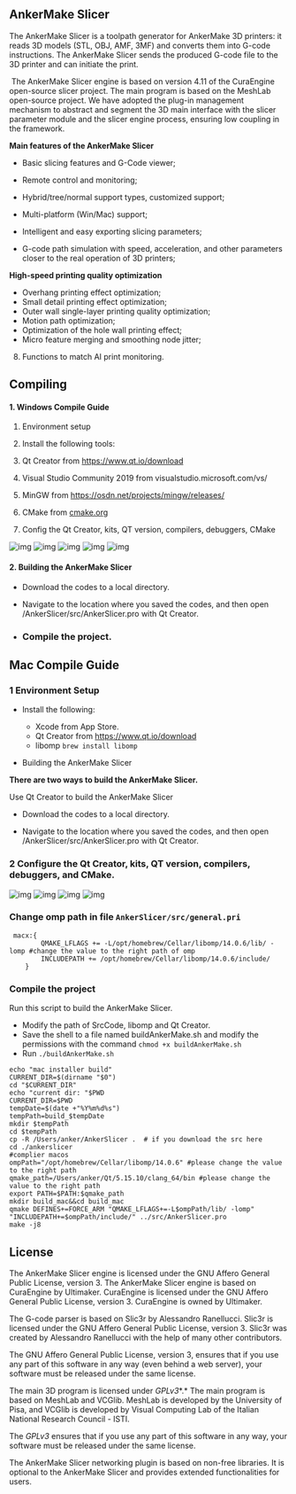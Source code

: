 ## AnkerMake Slicer

 The AnkerMake Slicer is a toolpath generator for AnkerMake 3D printers: it reads 3D models (STL, OBJ, AMF, 3MF) and converts them into G-code instructions.  The AnkerMake Slicer sends the produced G-code file to the 3D printer and can initiate the print.

​        The AnkerMake Slicer engine is based on version 4.11 of the CuraEngine open-source slicer project. The main program is based on the MeshLab open-source project. We have adopted the plug-in management mechanism to abstract and segment the 3D main interface with the slicer parameter module and the slicer engine process, ensuring low coupling in the framework.

**Main features of the AnkerMake Slicer**

- Basic slicing features and G-Code viewer;

- Remote control and monitoring;

- Hybrid/tree/normal support types, customized support;
- Multi-platform (Win/Mac) support;
- Intelligent and easy exporting slicing parameters;
- G-code path simulation with speed, acceleration, and other parameters closer to the real operation of 3D printers;

**High-speed printing quality optimization**

- Overhang printing effect optimization;
- Small detail printing effect optimization;
- Outer wall single-layer printing quality optimization;
- Motion path optimization;
- Optimization of the hole wall printing effect;
- Micro feature merging and smoothing node jitter;

8. Functions to match AI print monitoring.

## Compiling

#### 1. Windows Compile Guide

1. Environment setup
2. Install the following tools:  
3.    Qt Creator from https://www.qt.io/download

4.    Visual Studio Community 2019 from visualstudio.microsoft.com/vs/ 

5.    MinGW from https://osdn.net/projects/mingw/releases/

6.    CMake from [cmake.org](https://cmake.org/download/)

7. Config the Qt Creator, kits, QT version, compilers, debuggers, CMake

![img](AnkerSlicer/doc/1.png)
![img](AnkerSlicer/doc/2.png)
![img](AnkerSlicer/doc/3.png)
![img](AnkerSlicer/doc/4.png)
![img](AnkerSlicer/doc/5.png)

#### 2. Building the AnkerMake Slicer

- Download the codes to a local directory.

- Navigate to the location where you saved the codes, and then open /AnkerSlicer/src/AnkerSlicer.pro with Qt Creator.

- ### Compile the project.

## Mac Compile Guide

### 1 Environment Setup

- Install the following:
  - Xcode from App Store.
  - Qt Creator from https://www.qt.io/download
  - libomp   `brew install libomp`

- Building the AnkerMake Slicer

**There are two ways to build the AnkerMake Slicer.**

Use Qt Creator to build the AnkerMake Slicer

- Download the codes to a local directory.

- Navigate to the location where you saved the codes, and then open /AnkerSlicer/src/AnkerSlicer.pro with Qt Creator.

### 2 Configure the Qt Creator, kits, QT version, compilers, debuggers, and CMake.

![img](AnkerSlicer/doc/6.jfif)
![img](AnkerSlicer/doc/7.jfif)
![img](AnkerSlicer/doc/8.jfif)
![img](AnkerSlicer/doc/9.jfif)

### Change omp path in file `AnkerSlicer/src/general.pri`

```shell
 macx:{
        QMAKE_LFLAGS += -L/opt/homebrew/Cellar/libomp/14.0.6/lib/ -lomp #change the value to the right path of omp
        INCLUDEPATH += /opt/homebrew/Cellar/libomp/14.0.6/include/
    }
```

### Compile the project

Run this script to build the AnkerMake Slicer.

- Modify the path of SrcCode, libomp and Qt Creator.
- Save the shell to a file named buildAnkerMake.sh and modify the permissions with the command `chmod +x buildAnkerMake.sh`
- Run `./buildAnkerMake.sh`

``` shell
echo "mac installer build"
CURRENT_DIR=$(dirname "$0")
cd "$CURRENT_DIR"
echo "current dir: "$PWD
CURRENT_DIR=$PWD
tempDate=$(date +"%Y%m%d%s")
tempPath=build_$tempDate
mkdir $tempPath
cd $tempPath
cp -R /Users/anker/AnkerSlicer .  # if you download the src here
cd ./ankerslicer
#complier macos
ompPath="/opt/homebrew/Cellar/libomp/14.0.6" #please change the value to the right path
qmake_path=/Users/anker/Qt/5.15.10/clang_64/bin #please change the value to the right path
export PATH=$PATH:$qmake_path
mkdir build_mac&&cd build_mac
qmake DEFINES+=FORCE_ARM "QMAKE_LFLAGS+=-L$ompPath/lib/ -lomp" "INCLUDEPATH+=$ompPath/include/" ../src/AnkerSlicer.pro
make -j8
```

## License

 The AnkerMake Slicer engine is licensed under the GNU Affero General Public License, version 3. The AnkerMake Slicer engine is based on CuraEngine by Ultimaker. CuraEngine is licensed under the GNU Affero General Public License, version 3. CuraEngine is owned by Ultimaker. 

 The G-code parser is based on Slic3r by Alessandro Ranellucci. Slic3r is licensed under the GNU Affero General Public License, version 3. Slic3r was created by Alessandro Ranellucci with the help of many other contributors.

 The GNU Affero General Public License, version 3, ensures that if you use any part of this software in any way (even behind a web server), your software must be released under the same license.

 The main 3D program is licensed under *GPLv3**.* The main program is based on MeshLab and VCGlib. MeshLab is developed by the University of Pisa, and VCGlib is developed by Visual Computing Lab of the Italian National Research Council - ISTI.

 The *GPLv3* ensures that if you use any part of this software in any way, your software must be released under the same license.

 The AnkerMake Slicer networking plugin is based on non-free libraries. It is optional to the AnkerMake Slicer and provides extended functionalities for users.